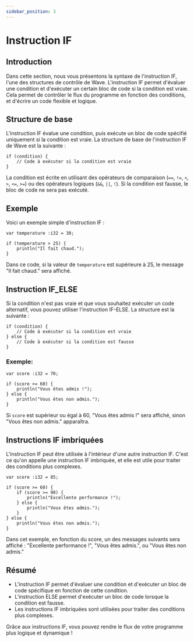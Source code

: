```yaml
---
sidebar_position: 3
---
```


# Instruction IF
## Introduction
Dans cette section, nous vous présentons la syntaxe de l'instruction IF, l'une des structures de contrôle de Wave.
L'instruction IF permet d'évaluer une condition et d'exécuter un certain bloc de code si la condition est vraie.
Cela permet de contrôler le flux du programme en fonction des conditions, et d'écrire un code flexible et logique.

## Structure de base
L'instruction IF évalue une condition, puis exécute un bloc de code spécifié uniquement si la condition est vraie.
La structure de base de l'instruction IF de Wave est la suivante :

```wave
if (condition) {  
    // Code à exécuter si la condition est vraie  
}  
```

La condition est écrite en utilisant des opérateurs de comparaison (`==`, `!=`, `<`, `>`, `<=`, `>=`) ou des opérateurs logiques (`&&`, `||`, `!`).
Si la condition est fausse, le bloc de code ne sera pas exécuté.

## Exemple
Voici un exemple simple d'instruction IF :

```wave
var temperature :i32 = 30;  

if (temperature > 25) {  
    println("Il fait chaud.");  
}  
```

Dans ce code, si la valeur de `temperature` est supérieure à 25, le message "Il fait chaud." sera affiché.

## Instruction IF_ELSE
Si la condition n'est pas vraie et que vous souhaitez exécuter un code alternatif, vous pouvez utiliser l'instruction IF-ELSE.
La structure est la suivante :

```wave
if (condition) {  
    // Code à exécuter si la condition est vraie  
} else {  
    // Code à exécuter si la condition est fausse  
}  
```

### Exemple:

```wave
var score :i32 = 70;  

if (score >= 60) {  
    println("Vous êtes admis !");  
} else {  
    println("Vous êtes non admis.");  
}  
```

Si `score` est supérieur ou égal à 60, "Vous êtes admis !" sera affiché, sinon "Vous êtes non admis." apparaîtra.

## Instructions IF imbriquées
L'instruction IF peut être utilisée à l'intérieur d'une autre instruction IF. C'est ce qu'on appelle une instruction IF imbriquée, et elle est utile pour traiter des conditions plus complexes.

```wave
var score :i32 = 85;  

if (score >= 60) {  
    if (score >= 90) {  
        println("Excellente performance !");  
    } else {  
        println("Vous êtes admis.");  
    }  
} else {  
    println("Vous êtes non admis.");  
}  
```

Dans cet exemple, en fonction du score, un des messages suivants sera affiché : "Excellente performance !", "Vous êtes admis.", ou "Vous êtes non admis."

## Résumé

* L'instruction IF permet d'évaluer une condition et d'exécuter un bloc de code spécifique en fonction de cette condition.
* L'instruction ELSE permet d'exécuter un bloc de code lorsque la condition est fausse.
* Les instructions IF imbriquées sont utilisées pour traiter des conditions plus complexes.

Grâce aux instructions IF, vous pouvez rendre le flux de votre programme plus logique et dynamique !
